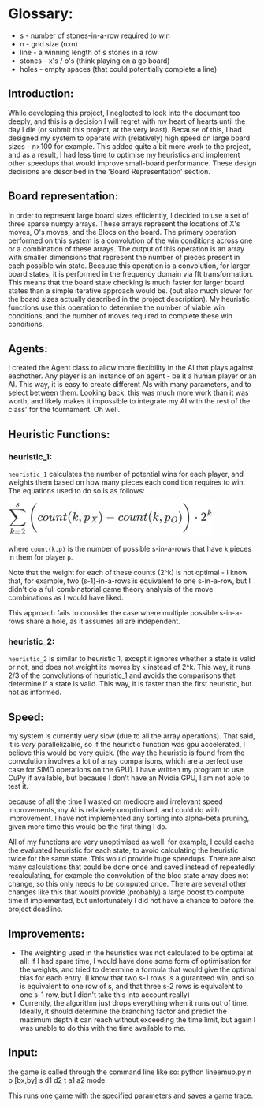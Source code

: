 # Glossary:
- s - number of stones-in-a-row required to win
- n - grid size (nxn)
- line - a winning length of s stones in a row
- stones - x's / o's (think playing on a go board)
- holes - empty spaces (that could potentially complete a line)

## Introduction:
While developing this project, I neglected to look into the document too deeply, and this is a decision I will regret with my heart of hearts until the day I die (or submit this project, at the very least).
Because of this, I had designed my system to operate with (relatively) high speed on large board sizes - n>100 for example.
This added quite a bit more work to the project, and as a result, I had less time to optimise my heuristics and implement other speedups that would improve small-board performance. These design decisions are described in the 'Board Representation' section.

## Board representation:
In order to represent large board sizes efficiently, I decided to use a set of three sparse numpy arrays. These arrays represent the locations of X's moves, O's moves, and the Blocs on the board.
The primary operation performed on this system is a convolution of the win conditions across one or a combination of these arrays.
The output of this operation is an array with smaller dimensions that represent the number of pieces present in each possible win state.
Because this operation is a convolution, for larger board states, it is performed in the frequency domain via fft transformation. This means that the board state checking is much faster for larger board states than a simple iterative approach would be. (but also much slower for the board sizes actually described in the project description).
My heuristic functions use this operation to determine the number of viable win conditions, and the number of moves required to complete these win conditions.

## Agents:
I created the Agent class to allow more flexibility in the AI that plays against eachother. Any player is an instance of an agent - be it a human player or an AI. This way, it is easy to create different AIs with many parameters, and to select between them. Looking back, this was much more work than it was worth, and likely makes it impossible to integrate my AI with the rest of the class' for the tournament. Oh well.

## Heuristic Functions:
### heuristic_1:
`heuristic_1` calculates the number of potential wins for each player, and weights them based on how many pieces each condition requires to win. The equations used to do so is as follows:

![heuristic 1 equation](/docs/imgs/h1_eq.png)

where `count(k,p)` is the number of possible s-in-a-rows that have `k` pieces in them for player `p`.

Note that the weight for each of these counts (2^k) is not optimal - I know that, for example, two (s-1)-in-a-rows is equivalent to one s-in-a-row, but I didn't do a full combinatorial game theory analysis of the move combinations as I would have liked. 

This approach fails to consider the case where multiple possible s-in-a-rows share a hole, as it assumes all are independent.

### heuristic_2:
`heuristic_2` is similar to heuristic 1, except it ignores whether a state is valid or not, and does not weight its moves by `k` instead of 2^k. This way, it runs 2/3 of the convolutions of heuristic_1 and avoids the comparisons that determine if a state is valid. This way, it is faster than the first heuristic, but not as informed.

## Speed:
my system is currently very slow (due to all the array operations). That said, it is *very* parallelizable, so if the heuristic function was gpu accelerated, I believe this would be very quick. (the way the heuristic is found from the convolution involves a lot of array comparisons, which are a perfect use case for SIMD operations on the GPU). I have written my program to use CuPy if available, but because I don't have an Nvidia GPU, I am not able to test it.

because of all the time I wasted on mediocre and irrelevant speed improvements, my AI is relatively unoptimised, and could do with improvement.
I have not implemented any sorting into alpha-beta pruning, given more time this would be the first thing I do.

All of my functions are very unoptimised as well: for example, I could cache the evaluated heuristic for each state, to avoid calculating the heuristic twice for the same state. This would provide huge speedups.
There are also many calculations that could be done once and saved instead of repeatedly recalculating, for example the convolution of the bloc state array does not change, so this only needs to be computed once.
There are several other changes like this that would provide (probably) a large boost to compute time if implemented, but unfortunately I did not have a chance to before the project deadline.

## Improvements:
- The weighting used in the heuristics was not calculated to be optimal at all: if I had spare time, I would have done some form of optimisation for the weights, and tried to determine a formula that would give the optimal bias for each entry.
(I know that two s-1 rows is a guranteed win, and so is equivalent to one row of s, and that three s-2 rows is equivalent to one s-1 row, but I didn't take this into account really)
- Currently, the algorithm just drops everything when it runs out of time. Ideally, it should determine the branching factor and predict the maximum depth it can reach without exceeding the time limit, but again I was unable to do this with the time available to me.

## Input:
the game is called through the command line like so:
python lineemup.py n b [bx,by] s d1 d2 t a1 a2 mode

This runs one game with the specified parameters and saves a game trace.
